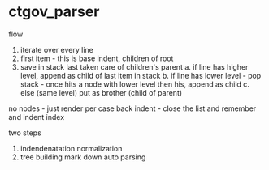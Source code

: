 # ctgov_parser

flow
1. iterate over every line
2. first item - this is base indent, children of root
3. save in stack last taken care of children's parent
    a. if line has higher level, append as child of last item in stack
    b. if line has lower level
        - pop stack
        - once hits a node with lower level then his, append as child
    c. else (same level) put as brother (child of parent)

no nodes - just render per case
back indent - close the list and remember and indent index

two steps
1. indendenatation normalization
2. tree building
 mark down auto parsing

